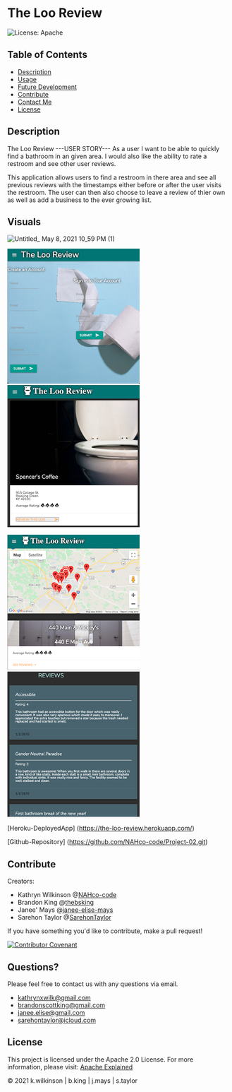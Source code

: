
# The Loo Review

![License: Apache](https://img.shields.io/badge/License-Apache2.0-yellow.svg)

<!-- Blurb.
Express.js API and SQL. -->

## Table of Contents

- [Description](#description)
- [Usage](#usage)
- [Future Development](#future-development)
- [Contribute](#contribute)
- [Contact Me](#questions)
- [License](#license)

## Description

The Loo Review
---USER STORY---
As a user I want to be able to quickly find a bathroom in an given area. I would also like the ability to rate a restroom and see other user reviews.

This application allows users to find a restroom in there area and see all previous reviews with the timestamps either before or after the user visits the restroom. The user can then also choose to leave a review of thier own as well as add a business to the ever growing list.

## Visuals

![Untitled_ May 8, 2021 10_59 PM (1)](https://user-images.githubusercontent.com/74032335/117559188-4d42e000-b051-11eb-956a-aacd4cd20310.gif)

![login](./public/assets/images/login.PNG) ![selected-loo](./public/assets/images/selected-loo.PNG)

![see-nearby](./public/assets/images/see-nearby.PNG) ![associated-reviews](./public/assets/images/associated-reviews.PNG)


[Heroku-DeployedApp] (<https://the-loo-review.herokuapp.com/>)

[Github-Repository] (<https://github.com/NAHco-code/Project-02.git>)
<!--
## Future Development

Future development. -->

## Contribute

Creators:
- Kathryn Wilkinson @[NAHco-code](https://github.com/NAHco-code)
- Brandon King @[thebsking](https://github.com/thebsking)
- Janee' Mays @[janee-elise-mays](https://github.com/janee-elise-mays)
- Sarehon Taylor @[SarehonTaylor](https://github.com/SarehonTaylor)

If you have something you'd like to contribute, make a pull request!

[![Contributor Covenant](https://img.shields.io/badge/Contributor%20Covenant-2.0-4baaaa.svg)](code_of_conduct.md)

## Questions?

Please feel free to contact us with any questions via email.

- [kathrynxwilk@gmail.com](kathrynxwilk@gmail.com)
- [brandonscottking@gmail.com](brandonscottking@gmail.com)
- [janee.elise@gmail.com](janee.elise@gmail.com)
- [sarehontaylor@icloud.com](sarehontaylor@icloud.com)

## License

This project is licensed under the Apache 2.0 License.
For more information, please visit: [Apache Explained](https://choosealicense.com/licenses/apache-2.0/)

&copy; 2021 k.wilkinson | b.king | j.mays | s.taylor

